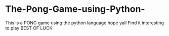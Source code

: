 # The-Pong-Game-using-Python-

This is a PONG game using the python language hope yall Find it interesting to play BEST OF LUCK 
